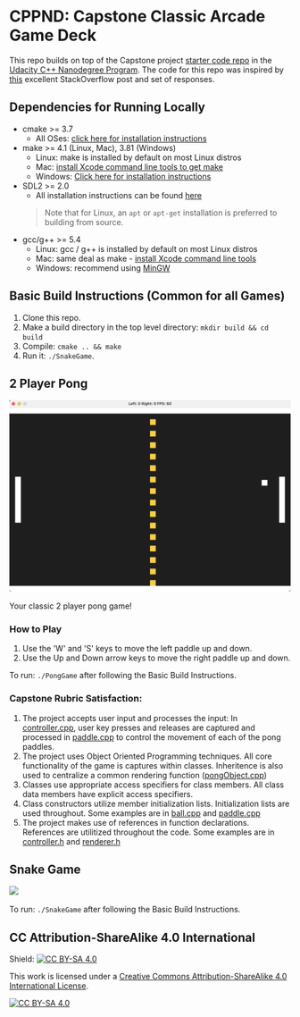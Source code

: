# CPPND: Capstone Classic Arcade Game Deck

This repo builds on top of the Capstone project [starter code repo](https://github.com/udacity/CppND-Capstone-Snake-Game) in the [Udacity C++ Nanodegree Program](https://www.udacity.com/course/c-plus-plus-nanodegree--nd213). The code for this repo was inspired by [this](https://codereview.stackexchange.com/questions/212296/snake-game-in-c-with-sdl) excellent StackOverflow post and set of responses.

## Dependencies for Running Locally
* cmake >= 3.7
  * All OSes: [click here for installation instructions](https://cmake.org/install/)
* make >= 4.1 (Linux, Mac), 3.81 (Windows)
  * Linux: make is installed by default on most Linux distros
  * Mac: [install Xcode command line tools to get make](https://developer.apple.com/xcode/features/)
  * Windows: [Click here for installation instructions](http://gnuwin32.sourceforge.net/packages/make.htm)
* SDL2 >= 2.0
  * All installation instructions can be found [here](https://wiki.libsdl.org/Installation)
  >Note that for Linux, an `apt` or `apt-get` installation is preferred to building from source. 
* gcc/g++ >= 5.4
  * Linux: gcc / g++ is installed by default on most Linux distros
  * Mac: same deal as make - [install Xcode command line tools](https://developer.apple.com/xcode/features/)
  * Windows: recommend using [MinGW](http://www.mingw.org/)

## Basic Build Instructions (Common for all Games)

1. Clone this repo.
2. Make a build directory in the top level directory: `mkdir build && cd build`
3. Compile: `cmake .. && make`
4. Run it: `./SnakeGame`.

## 2 Player Pong

<img src="pong_game.png"/>

Your classic 2 player pong game! 
### How to Play
1. Use the 'W' and 'S' keys to move the left paddle up and down.
2. Use the Up and Down arrow keys to move the right paddle up and down.

To run: `./PongGame` after following the Basic Build Instructions.

### Capstone Rubric Satisfaction:
1. The project accepts user input and processes the input: In [controller.cpp](./src/pong/controller.cpp), user key presses and releases are captured and processed in [paddle.cpp](./src/pong/paddle.cpp) to control the movement of each of the pong paddles.
2. The project uses Object Oriented Programming techniques. All core functionality of the game is captures within classes. Inheritence is also used to centralize a common rendering function ([pongObject.cpp](./src/pong/pongObject.cpp))
3. Classes use appropriate access specifiers for class members. All class data members have explicit access specifiers.
4. Class constructors utilize member initialization lists. Initialization lists are used throughout. Some examples are in [ball.cpp](./src/pong/ball.cpp) and [paddle.cpp](./src/pong/paddle.cpp)
5. The project makes use of references in function declarations. References are utilitized throughout the code. Some examples are in [controller.h](./src/pong/controller.h) and [renderer.h](./src/pong/renderer.h)

## Snake Game

<img src="snake_game.gif"/>

To run: `./SnakeGame` after following the Basic Build Instructions.


## CC Attribution-ShareAlike 4.0 International


Shield: [![CC BY-SA 4.0][cc-by-sa-shield]][cc-by-sa]

This work is licensed under a
[Creative Commons Attribution-ShareAlike 4.0 International License][cc-by-sa].

[![CC BY-SA 4.0][cc-by-sa-image]][cc-by-sa]

[cc-by-sa]: http://creativecommons.org/licenses/by-sa/4.0/
[cc-by-sa-image]: https://licensebuttons.net/l/by-sa/4.0/88x31.png
[cc-by-sa-shield]: https://img.shields.io/badge/License-CC%20BY--SA%204.0-lightgrey.svg
